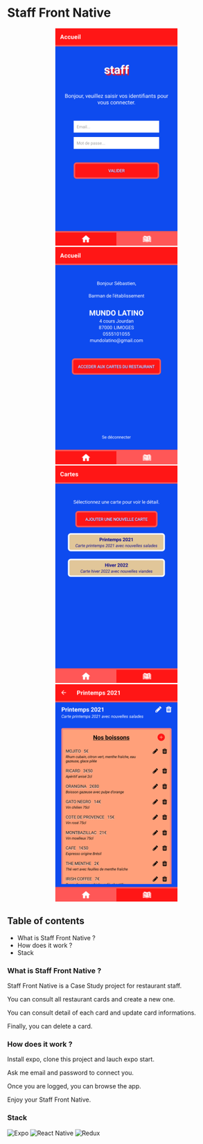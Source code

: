 # Staff Front Native


<div align="center">
  <img src="assets/Home_screen.png" height=500px>
  <img src="assets/Home_connected.png" height=500px>
  <img src="assets/Cards_screen.png" height=500px>
  <img src="assets/Card.png" height=500px>
</div>
  
## Table of contents

* What is Staff Front Native ?
* How does it work ?
* Stack

### What is Staff Front Native ?

Staff Front Native is a Case Study project for restaurant staff.  

You can consult all restaurant cards and create a new one.  

You can consult detail of each card and update card informations.  

Finally, you can delete a card.

### How does it work ?

Install expo, clone this project and lauch expo start.

Ask me email and password to connect you.

Once you are logged, you can browse the app.

Enjoy your Staff Front Native.

### Stack

![Expo](https://img.shields.io/badge/expo-1C1E24?style=for-the-badge&logo=expo&logoColor=#D04A37)
![React Native](https://img.shields.io/badge/react_native-%2320232a.svg?style=for-the-badge&logo=react&logoColor=%2361DAFB)
![Redux](https://img.shields.io/badge/redux-%23593d88.svg?style=for-the-badge&logo=redux&logoColor=white)

